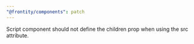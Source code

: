 ```yaml
---
"@frontity/components": patch
---
```


Script component should not define the children prop when using the src attribute.
